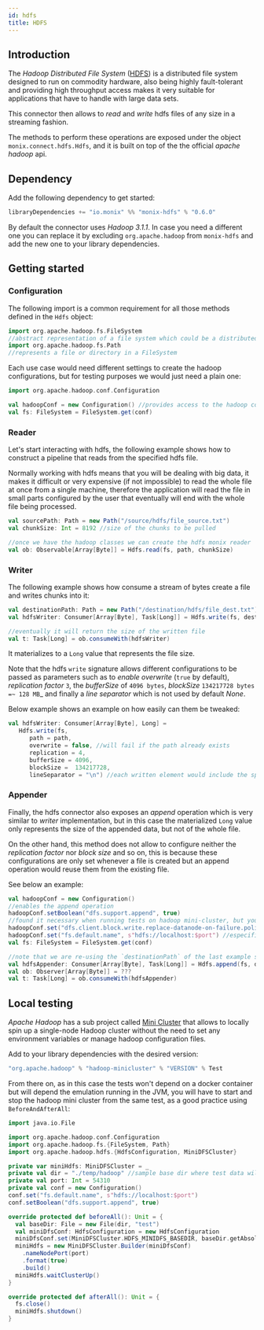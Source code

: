```yaml
---
id: hdfs
title: HDFS
---
```


## Introduction

The _Hadoop Distributed File System_ ([HDFS](https://hadoop.apache.org/docs/r1.2.1/hdfs_design.html)) is a distributed file system designed to run on commodity hardware, 
also being highly fault-tolerant and providing high throughput access makes it very suitable for applications that have to handle with large data sets.

This connector then allows to _read_ and _write_ hdfs files of any size in a streaming fashion.

The methods to perform these operations are exposed under the object ```monix.connect.hdfs.Hdfs```, 
and it is built on top of the the official _apache hadoop_ api.  

## Dependency

Add the following dependency to get started:

```scala 
libraryDependencies += "io.monix" %% "monix-hdfs" % "0.6.0"
```

By default the connector uses _Hadoop 3.1.1_. In case you need a different one you can replace it by excluding `org.apache.hadoop` from `monix-hdfs` and add the new one to your library dependencies.

## Getting started

### Configuration

The following import is a common requirement for all those methods defined in the `Hdfs` object:
```scala
import org.apache.hadoop.fs.FileSystem
//abstract representation of a file system which could be a distributed or a local one.
import org.apache.hadoop.fs.Path
//represents a file or directory in a FileSystem
```

Each use case would need different settings to create the hadoop configurations, but 
 for testing purposes we would just need a plain one: 
 
```scala
import org.apache.hadoop.conf.Configuration

val hadoopConf = new Configuration() //provides access to the hadoop configurable parameters
val fs: FileSystem = FileSystem.get(conf)
```
 
 ### Reader
 
Let's start interacting with hdfs, the following example shows how to construct a pipeline that reads from the specified hdfs file.

Normally working with hdfs means that you will be dealing with big data, it makes it difficult or very expensive (if not impossible) to read the whole file at once from a single machine,
 therefore the application will read the file in small parts configured by the user that eventually will end with the whole file being processed. 

```scala
val sourcePath: Path = new Path("/source/hdfs/file_source.txt")
val chunkSize: Int = 8192 //size of the chunks to be pulled

//once we have the hadoop classes we can create the hdfs monix reader
val ob: Observable[Array[Byte]] = Hdfs.read(fs, path, chunkSize)
```

 ### Writer

The following example shows how consume a stream of bytes create a file and writes chunks into it:
 
 ```scala
val destinationPath: Path = new Path("/destination/hdfs/file_dest.txt")
val hdfsWriter: Consumer[Array[Byte], Task[Long]] = Hdfs.write(fs, destinationPath) 

//eventually it will return the size of the written file
val t: Task[Long] = ob.consumeWith(hdfsWriter) 
 ```
It materializes to a `Long` value that represents the file size.

Note that the hdfs `write` signature allows different configurations to be passed as parameters such as to
_enable overwrite_ (`true` by default), _replication factor_ `3`, the _bufferSize_  of `4096 bytes`, _blockSize_ `134217728 bytes =~ 128 MB`_ 
and finally a _line separator_ which is not used by default _None_.

Below example shows an example on how easily can them be tweaked:

```scala
val hdfsWriter: Consumer[Array[Byte], Long] = 
   Hdfs.write(fs,
      path = path, 
      overwrite = false, //will fail if the path already exists
      replication = 4, 
      bufferSize = 4096,
      blockSize =  134217728, 
      lineSeparator = "\n") //each written element would include the specified line separator 
```        

 ### Appender

Finally, the hdfs connector also exposes an _append_ operation which is very similar to _writer_ implementation, 
but in this case the materialized `Long` value only represents the size of the appended data, but not of the whole file. 

On the other hand, this method does not allow to configure neither the _replication factor_ nor _block size_ and so on, this is because
these configurations are only set whenever a file is created but an append operation would reuse them from the existing file.

See below an example:

```scala
val hadoopConf = new Configuration() 
//enables the append operation
hadoopConf.setBoolean("dfs.support.append", true)
//found it necessary when running tests on hadoop mini-cluster, but you should tweak the hadoopConf accordingly to your use case
hadoopConf.set("dfs.client.block.write.replace-datanode-on-failure.policy", "NEVER") 
hadoopConf.set("fs.default.name", s"hdfs://localhost:$port") //especifies the local endpoint of the test hadoop minicluster
val fs: FileSystem = FileSystem.get(conf)

//note that we are re-using the `destinationPath` of the last example since should already exist
val hdfsAppender: Consumer[Array[Byte], Task[Long]] = Hdfs.append(fs, destinationPath) 
val ob: Observer[Array[Byte]] = ???
val t: Task[Long] = ob.consumeWith(hdfsAppender) 
```
 
## Local testing
 
 _Apache Hadoop_ has a sub project called [Mini Cluster](https://mvnrepository.com/artifact/org.apache.hadoop/hadoop-minicluster) 
 that allows to locally spin up a single-node Hadoop cluster without the need to set any environment variables or manage hadoop configuration files.
  
Add to your library dependencies with the desired version:
 
```scala
"org.apache.hadoop" % "hadoop-minicluster" % "VERSION" % Test
```

From there on, as in this case the tests won't depend on a docker container but will depend the emulation running in the JVM, 
you will have to start and stop the hadoop mini cluster from the same test, as a good practice using `BeforeAndAfterAll`:

```scala
import java.io.File

import org.apache.hadoop.conf.Configuration
import org.apache.hadoop.fs.{FileSystem, Path}
import org.apache.hadoop.hdfs.{HdfsConfiguration, MiniDFSCluster}

private var miniHdfs: MiniDFSCluster = _
private val dir = "./temp/hadoop" //sample base dir where test data will be stored
private val port: Int = 54310 
private val conf = new Configuration()
conf.set("fs.default.name", s"hdfs://localhost:$port")
conf.setBoolean("dfs.support.append", true)

override protected def beforeAll(): Unit = {
  val baseDir: File = new File(dir, "test")
  val miniDfsConf: HdfsConfiguration = new HdfsConfiguration
  miniDfsConf.set(MiniDFSCluster.HDFS_MINIDFS_BASEDIR, baseDir.getAbsolutePath)
  miniHdfs = new MiniDFSCluster.Builder(miniDfsConf)
    .nameNodePort(port)
    .format(true)
    .build()
  miniHdfs.waitClusterUp()
}

override protected def afterAll(): Unit = {
  fs.close()
  miniHdfs.shutdown()
}
```
